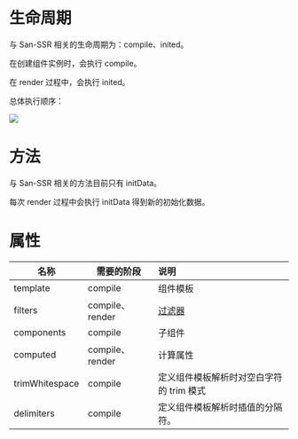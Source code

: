 # 生命周期

与 San-SSR 相关的生命周期为：compile、inited。

在创建组件实例时，会执行 compile。

在 render 过程中，会执行 inited。

总体执行顺序：

![](https://user-images.githubusercontent.com/9262426/135042920-85d8b312-9d37-48e3-8e32-fc10add7707f.jpg)

# 方法

与 San-SSR 相关的方法目前只有 initData。

每次 render 过程中会执行 initData 得到新的初始化数据。

# 属性

| 名称           | 需要的阶段      | 说明                                                         |
| -------------- | --------------- | :----------------------------------------------------------- |
| template       | compile         | 组件模板                                                     |
| filters        | compile、render | [过滤器](https://baidu.github.io/san/tutorial/component/#%E8%BF%87%E6%BB%A4%E5%99%A8) |
| components     | compile         | 子组件                                                       |
| computed       | compile、render | 计算属性                                                     |
| trimWhitespace | compile         | 定义组件模板解析时对空白字符的 trim 模式                     |
| delimiters     | compile         | 定义组件模板解析时插值的分隔符。                             |

